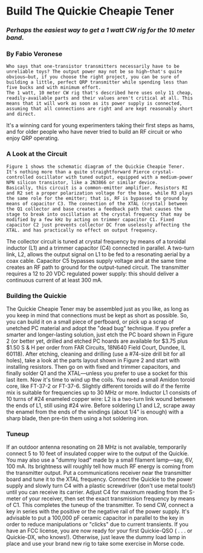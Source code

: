 # Build The Quickie Cheapie Tener
### *Perhaps the easiest way to get a 1 watt CW rig for the 10 meter band.*

### By Fabio Veronese

	Who says that one-transistor transmitters necessarily have to be unreliable toys? The output power may not be so high—that's quite obvious—but, if you choose the right project, you can be sure of building a little, perfect QRP transmitter while spending less than five bucks and with minimum effort. 
	The 1 watt, 10 meter CW rig that's described here uses only 11 cheap, readily-available parts and their values aren't critical at all. This means that it will work as soon as its power supply is connected, assuming that all connections are right and are kept reasonably short and direct. 
  It's a winning card for young experimenters taking their first steps as hams, and for older people who have never tried to build an RF circuit or who enjoy QRP operating. 

### A Look at the Circuit
	Figure 1 shows the schematic diagram of the Quickie Cheapie Tener. It's nothing more than a quite straightforward Pierce crystal-controlled oscillator with tuned output, equipped with a medium-power NPN silicon transistor, like a 2N3866 or similar device. 
	Basically, this circuit is a common-emitter amplifier. Resistors RI and R2 set a proper polarization voltage for the base, while R3 plays the same role for the emitter; that is, RF is bypassed to ground by means of capacitor C3. The connection of the XTAL (crystal) between the Q1 collector and base creates a feedback path that causes the stage to break into oscillation at the crystal frequency that may be modified by a few kHz by acting on trimmer capacitor C1. Fixed capacitor C2 just prevents collector DC from uselessly affecting the XTAL. and has practically no effect on output frequency. 
  The collector circuit is tuned at crystal frequency by means of a toroidal inductor (L1) and a trimmer capacitor (C4) connected in parallel. A two-turn link, L2, allows the output signal on L1 to be fed to a resonating aerial by a coax cable. Capacitor C5 bypasses supply voltage and at the same time creates an RF path to ground for the output-tuned circuit. 
  The transmitter requires a 12 to 20 VDC regulated power supply: this should deliver a continuous current of at least 300 mA. 

### Building the Quickie
  The Quickie Cheapie Tener may be assembled just as you like, as long as you keep in mind that connections must be kept as short as possible. So, you can build it on a small piece of perfboard, or pick up a scrap of unetched PC material and adopt the "dead bug" technique. If you prefer a smarter and longer-lasting solution, just etch the PC board shown in Figure 2 (or better yet, drilled and etched PC hoards are available for $3.75 plus $1.50 S & H per order from FAR Circuits, 18N640 Field Court, Dundee, IL 60118). After etching, cleaning and drilling (use a #74-size drill bit for all holes), take a look at the parts layout shown in Figure 2 and start with installing resistors. Then go on with fixed and trimmer capacitors, and finally solder Q1 and the XTAL—unless you prefer to use a socket for this last item. 
  Now it's time to wind up the coils. You need a small Amidon toroid core, like FT-37-2 or FT-37-6. Slightly different toroids will do if the ferrite mix is suitable for frequencies up to 30 MHz or more. Inductor L1 consists of 10 turns of #24 enameled copper wire: L2 is a two-turn link wound between the ends of L1, still using #24 wire. Before soldering L1 and L2, scrape away the enamel from the ends of the windings (about 1/4" is enough) with a sharp blade, then pre-tin them using a hot soldering iron. 

### Tuneup
  If an outdoor antenna resonating on 28 MHz is not available, temporarily connect 5 to 10 feet of insulated copper wire to the output of the Quickie. You may also use a "dummy load" made by a small filament lamp—say, 6V, 100 mA. Its brightness will roughly tell how much RF energy is coming from the transmitter output. Put a communications receiver near the transmitter board and tune it to the XTAL frequency. Connect the Quickie to the power supply and slowly turn C4 with a plastic screwdriver (don't use metal tools!) until you can receive its carrier. Adjust C4 for maximum reading from the S-meter of your receiver, then set the exact transmission frequency by means of C1. 
  This completes the tuneup of the transmitter. To send CW, connect a key in series with the positive or the negative rail of the power supply. It's advisable to put a 100,000 pF ceramic capacitor in parallel to the key in order to reduce manipulations or "clicks" due to current transients. If you have an FCC license, you are now ready for your first Quickie-QSO ( . . . or Quickie-DX, who knows!). Otherwise, just leave the dummy load lamp in place and use your brand new rig to take some exercise in Morse code. 

